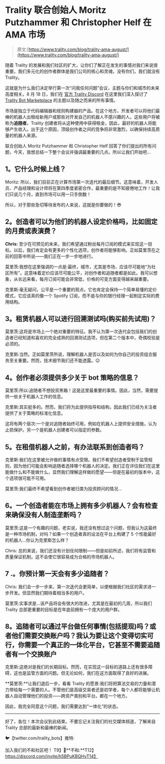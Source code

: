 # Trality 联合创始人 Moritz Putzhammer 和 Christopher Helf 在 AMA 市场

> 原文:[https://www.trality.com/blog/trality-ama-august/](https://www.trality.com/blog/trality-ama-august/)

随着 Trality 的发展和我们社区的扩大，让你们了解正在发生的事情对我们来说很重要。我们多元化的创作者群体是我们公司的核心和灵魂，没有你们，我们就没有 Trality。

这就是为什么我们决定举行第一次“问我任何问题”会议，主题与你们和城市的未来高度相关。8 月 18 日，我们在 [官方 Trality Discord](https://discord.com/invite/h5BPuKBQHv) 在这里我们深入探讨了 [Trality Bot Marketplace](http://trality.com/marketplace) 的主题以及随之而来的所有事情。

市场是独立于代码编辑器和规则构建器的产品。在这个地方，开发者可以将他们最棒的机器人出租给新用户或那些对开发自己的机器人不感兴趣的人。这些用户将被称为**追随者**。Trality 创建者将从这种使用中获得租金，因此，最好的机器人将能够产生收入。出于这个原因，顶级创作者之间的竞争将非常激烈，以确保持续高质量的机器人来源。

联合创始人 Moritz Putzhammer 和 Christopher Helf 回答了你们提出的所有问题，今天，我想总结一下整个会议并强调最重要的几点。所以让我们开始吧…

## **1。它什么时候上线？**

Moritz: 所以，我们目前正在计算市场第一次迭代的最后细节。这意味着，开发人员、产品经理和设计师将在第四季度紧密合作，最重要的是不知疲倦地工作！让我们只说几个月，直到市场可以用一只手倒数！

所以，对于那些急切等待发布的人来说，这就是你要做的！😎

## **2。创造者可以为他们的机器人设定价格吗，比如固定的月费或表演费？** 

**Chris:** 至少在可预见的未来，我们希望通过粉丝每月订阅的模式来实现这一目标。以后，我们肯定会有更多的个性化选项，创作者将能够影响。正如莫里茨在之前的回答中所说——我们正在一步一步地进行。

莫里茨:我想在这里强调的一点是:最终，城市，尤其是市场，应该尽可能地“为社区所有”。这意味着定价应该尽可能公平，对创作者和追随者都是如此。我可以想象，从长远来看，每月订阅可能会非常低，价格的可变方面变得越来越重要。

克里斯:毫无疑问，公平是一个重要的观点。它也肯定会保持一个简单易懂的定价模式，它应该真的像一个 Spotify 订阅，而不是与你的银行经理一起制定实际的费用结构。

## **3。租赁机器人可以进行回溯测试吗(购买前先试用)？**

莫里茨:这将是市场上一个绝对重要的特征。我不认为第一次迭代会包括我们的创造者已经知道和喜欢的完全成熟的回溯测试选项，但在第二个版本中，奇偶校验是必须的。

克里斯:当然。正如莫里茨所说，理解机器人是否以及如何为你自己的投资组合服务至关重要。然而，技术细节我们还不能透露。😉

## **4。创作者必须提供多少关于 bot 策略的信息？**

莫里茨:所以:追随者不想投资黑箱！这是这里最重要的事情。因此，当然，需要提供一些关于机器人工作的信息。

克里斯:其实挺多的。然而，我们将为此提供指导和结构，因此我们已经为关注者提供了关于策略的标准化信息。

这将有两个层次:一个是对追随者始终可用，例如在机器人上提供安全措施，认为止损保护。另一个是机器人创建者可以指定的参数。

## **5。在租借机器人之前，有办法联系到创造者吗？**

克里斯:我们在这里被允许做的事情有点受限。我们不希望创造者受制于监管规则，因为他们可能会影响追随者选择哪个机器人的决定。我们正在评估我们在这里能做什么和不能做什么，显然我们理解这样做的愿望——但是在最初的版本中，这个选项很可能不可用。

莫里茨:我们最终不希望看到创作者被归类为投资顾问的情况…

## **6。一个创造者能在市场上拥有多少机器人？会有检查来确保没有人制造垄断吗？**

莫里茨:这是一个有趣的问题，老实说，我还没有想过这个问题，但我认为这最终是一种市场机制，对吗？如果一个创造者真的设法在平台上构建了 5 个性能最好的机器人...你认为克里斯怎么样？

Chris: 总的来说，我们还没有计划任何限制——但是如前所述，我们将有监管和质量保证机制，这不会使它很容易成为合格的市场机器人。

## 7 .**。你预计第一天会有多少追随者？**

Chris: 我们会一步一步来，第一次迭代会更简单，以便根据我们社区的需求进一步开发。但显然我们期待着相当多的用户。

莫里茨:实事求是...该产品将会有很大的改进，尤其是在最初的几周，所以我们 Trality 总部更重要的目标是在年底前拥有一个庞大的用户群。

## **8。追随者可以通过平台做任何事情(包括提现)吗？或者他们需要交换账户吗？我认为要让这个变得切实可行，你需要一个真正的一体化平台，它甚至不需要追随者有一个交换账户**

克里斯:这绝对是我们的长期目标。然而，在实现这一目标的道路上还有很多障碍，这也是监管方面的问题。但无论如何，我们在这方面取得了良好的进展。

**莫里茨:**让我们退后一步，看看 Trality 的愿景:我们将把算法交易的力量和潜力带给每一个需要的人。不管他们是高级交易者还是初学者，每个人都将能够让机器人自动管理他们的投资——跨资产类别和平台。都在一个地方。

因此，我完全同意这个问题，我们需要达到“一体化”的状态。

* * *

好了，各位！本次会议到此结束。不要忘记关注我们的社交媒体频道，了解来自 Trality 总部的最新和最棒的新闻。

🐦【twitter.com/trality_bots】推特:

加入我们的不和社区吧！
T9】👥**不和:**T12】https://discord.com/invite/h5BPuKBQHvT14】